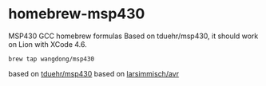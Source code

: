 homebrew-msp430
===============

MSP430 GCC homebrew formulas
Based on tduehr/msp430, it should work on Lion with XCode 4.6.

`brew tap wangdong/msp430`

based on [tduehr/msp430](https://github.com/tduehr/homebrew-msp430)
based on [larsimmisch/avr](https://github.com/larsimmisch/homebrew-avr)
